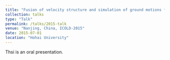 ```yaml
---
title: "Fusion of velocity structure and simulation of ground motions for dam safety evaluation"
collection: talks
type: "Talk"
permalink: /talks/2015-talk
venue: "Nanjing, China, ICOLD-2015"
date: 2015-07-01
location: "Hohai University"
---
```


Thsi is an oral presentation.